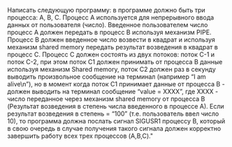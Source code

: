 Написать следующую программу: в программе должно быть три процесса: A, B, C. Процесс A используется для непрерывного ввода данных от пользователя (число). Введенное пользователем число процесс A должен передать в процесс B используя механизм PIPE. Процесс B должен введенное число возвести в квадрат и используя механизм shared memory передать результат возведения в квадрат в процесс C. Процесс C должен состоять из двух потоков: поток C-1 и поток C-2, при этом поток C1 должен принимать от процесса B данные используя механизм Shared memory, поток C2 должен раз в секунду выводить произвольное сообщение на терминал (например “I am alive\n”), но в момент когда поток С1 принимает данные от процесса B - должен выводить на терминал сообщение “value = XXXX”, где XXXX - число переданное через механизм shared memory от процесса B (Результат возведения в степень числа введенного в процессе A). Если результат возведения в степень = “100” (т.е. пользователь ввел число 10), то программа должна послать сигнал SIGUSR1 процессу B, который в свою очередь в случае получения такого сигнала должен корректно завершить работу всех трех процессов (A,B,C)."